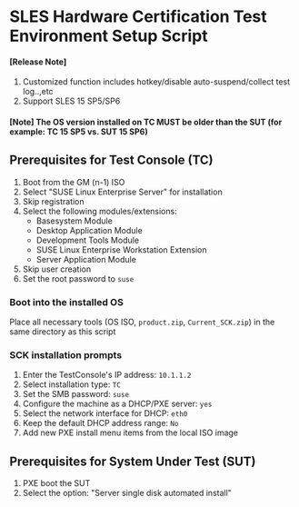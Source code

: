 # SLES Hardware Certification Test Environment Setup Script

#### [Release Note]
1.	Customized function includes hotkey/disable auto-suspend/collect test log..,etc
2.	Support SLES 15 SP5/SP6


#### [Note] The OS version installed on TC MUST be older than the SUT (for example: TC 15 SP5 vs. SUT 15 SP6)

## Prerequisites for Test Console (TC) 
1. Boot from the GM (n-1) ISO
2. Select "SUSE Linux Enterprise Server" for installation
3. Skip registration
4. Select the following modules/extensions:
    * Basesystem Module
    * Desktop Application Module
    * Development Tools Module
    * SUSE Linux Enterprise Workstation Extension
    * Server Application Module
5. Skip user creation
6. Set the root password to `suse`

### Boot into the installed OS

Place all necessary tools (OS ISO, `product.zip`, `Current_SCK.zip`) in the same directory as this script

### SCK installation prompts

1. Enter the TestConsole's IP address: `10.1.1.2`
2. Select installation type: `TC`
3. Set the SMB password: `suse`
4. Configure the machine as a DHCP/PXE server: `yes`
5. Select the network interface for DHCP: `eth0`
6. Keep the default DHCP address range: `No`
7. Add new PXE install menu items from the local ISO image

## Prerequisites for System Under Test (SUT)

1. PXE boot the SUT
2. Select the option: "Server single disk automated install"
